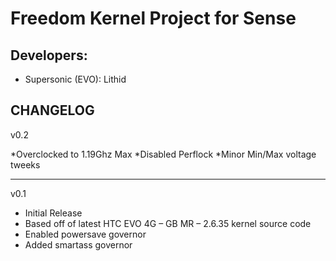 Freedom Kernel Project for Sense
==============

Developers:
------------
* Supersonic (EVO): Lithid

CHANGELOG
------------
v0.2

*Overclocked to 1.19Ghz Max
*Disabled Perflock
*Minor Min/Max voltage tweeks

------------
v0.1

* Initial Release
* Based off of latest HTC EVO 4G – GB MR – 2.6.35 kernel source code
* Enabled powersave governor
* Added smartass governor
